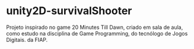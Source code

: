 # unity2D-survivalShooter
Projeto inspirado no game 20 Minutes Till Dawn, criado em sala de aula, como estudo na disciplina de Game Programming, do tecnólogo de Jogos Digitais. da FIAP.
